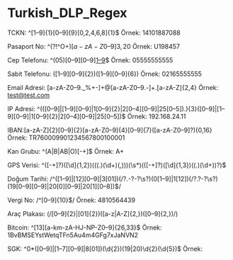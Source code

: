 # Turkish_DLP_Regex

TCKN: ^[1–9]{1}[0–9]{9}[0,2,4,6,8]{1}$ Örnek: 14101887088


Pasaport No: ^(?!^O+$)[a-zA-Z0–9]{3,20}$ Örnek: U198457


Cep Telefonu: ^(05)[0–9][0–9][1–9]([0–9]{6})$ Örnek: 05555555555


Sabit Telefonu: ([1–9][0–9]{2})([1–9][0–9]{6}) Örnek: 02165555555


Email Adresi: [a-zA-Z0–9._%+-]+@[a-zA-Z0–9.-]+\.[a-zA-Z]{2,4} Örnek: test@test.com


IP Adresi: ^(([0–9]|[1–9][0–9]|1[0–9]{2}|2[0–4][0–9]|25[0–5])\.){3}([0–9]|[1–9][0–9]|1[0–9]{2}|2[0–4][0–9]|25[0–5])$ Örnek: 192.168.24.11


IBAN:[a-zA-Z]{2}[0–9]{2}[a-zA-Z0–9]{4}[0–9]{7}([a-zA-Z0–9]?){0,16} Örnek: TR760009901234567800100001


Kan Grubu: ^(A|B|AB|O)[-+]$ Örnek: A+


GPS Verisi: ^([-+]?)([\d]{1,2})(((\.)(\d+)(,)))(\s*)(([-+]?)([\d]{1,3})((\.)(\d+))?)$


Doğum Tarihi: /^([1–9]|[12][0–9]|3[01])(\/?\.\-?\-?\s?)(0[1–9]|1[12])(\/?\.?\-?\s?)(19[0–9][0–9]|20[0][0–9]|20[1][0–8])$/


Vergi No: /^[0–9]{10}$/ Örnek: 4810564439


Araç Plakası: (/[0–9]{2}|[01]{2})([a-z|A-Z]{2,})([0–9]{2,})/)


Bitcoin: ^[13][a-km-zA-HJ-NP-Z0–9]{26,33}$ Örnek: 1BvBMSEYstWetqTFn5Au4m4GFg7xJaNVN2


SGK: ^0*([0–9]|[1–7][0–9]|8[01])(\d{2})(19|20)\d{2}(\d{5})$ Örnek:
